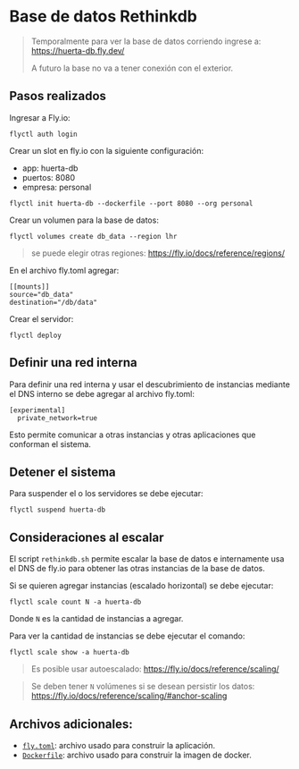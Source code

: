 # Base de datos Rethinkdb

> Temporalmente para ver la base de datos corriendo ingrese a: https://huerta-db.fly.dev/
> 
> A futuro la base no va a tener conexión con el exterior.

## Pasos realizados
 
Ingresar a Fly.io:

```
flyctl auth login
```

Crear un slot en fly.io con la siguiente configuración:
- app: huerta-db
- puertos: 8080
 - empresa: personal

```
flyctl init huerta-db --dockerfile --port 8080 --org personal
```

Crear un volumen para la base de datos:

```
flyctl volumes create db_data --region lhr
```

> se puede elegir otras regiones: https://fly.io/docs/reference/regions/

En el archivo fly.toml agregar:

```
[[mounts]]
source="db_data"
destination="/db/data"
```

Crear el servidor:

```
flyctl deploy
```

## Definir una red interna

Para definir una red interna y usar el descubrimiento de instancias mediante el DNS interno se debe agregar al archivo fly.toml:

```
[experimental]
  private_network=true
```

Esto permite comunicar a otras instancias y otras aplicaciones que conforman el sistema.

## Detener el sistema

Para suspender el o los servidores se debe ejecutar:

```
flyctl suspend huerta-db
```

## Consideraciones al escalar

El script `rethinkdb.sh` permite escalar la base de datos e internamente usa el DNS de fly.io para obtener las otras instancias de la base de datos.

Si se quieren agregar instancias (escalado horizontal) se debe ejecutar:

```
flyctl scale count N -a huerta-db
```

Donde `N` es la cantidad de instancias a agregar.

Para ver la cantidad de instancias se debe ejecutar el comando:

```
flyctl scale show -a huerta-db 
```

> Es posible usar autoescalado: https://fly.io/docs/reference/scaling/

> Se deben tener `N` volúmenes si se desean persistir los datos: https://fly.io/docs/reference/scaling/#anchor-scaling

## Archivos adicionales:
- [`fly.toml`](fly.toml): archivo usado para construir la aplicación.
- [`Dockerfile`](Dockerfile): archivo usado para construir la imagen de docker.


